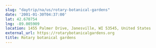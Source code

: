 ```yaml
---
slug: "daytrip/na/us/rotary-botanical-gardens"
date: '2001-01-30T04:37:00'
lat: 42.670754
lng: -89.005909
location: 1455 Palmer Drive, Janesville, WI 53545, United States
external_url: https://rotarybotanicalgardens.org
title: Rotary botanical gardens
---
```



